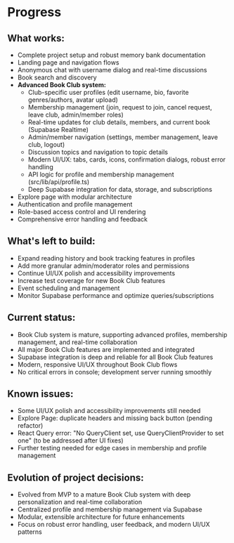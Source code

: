 # Progress

## What works:
- Complete project setup and robust memory bank documentation
- Landing page and navigation flows
- Anonymous chat with username dialog and real-time discussions
- Book search and discovery
- **Advanced Book Club system:**
  - Club-specific user profiles (edit username, bio, favorite genres/authors, avatar upload)
  - Membership management (join, request to join, cancel request, leave club, admin/member roles)
  - Real-time updates for club details, members, and current book (Supabase Realtime)
  - Admin/member navigation (settings, member management, leave club, logout)
  - Discussion topics and navigation to topic details
  - Modern UI/UX: tabs, cards, icons, confirmation dialogs, robust error handling
  - API logic for profile and membership management (src/lib/api/profile.ts)
  - Deep Supabase integration for data, storage, and subscriptions
- Explore page with modular architecture
- Authentication and profile management
- Role-based access control and UI rendering
- Comprehensive error handling and feedback

## What's left to build:
- Expand reading history and book tracking features in profiles
- Add more granular admin/moderator roles and permissions
- Continue UI/UX polish and accessibility improvements
- Increase test coverage for new Book Club features
- Event scheduling and management
- Monitor Supabase performance and optimize queries/subscriptions

## Current status:
- Book Club system is mature, supporting advanced profiles, membership management, and real-time collaboration
- All major Book Club features are implemented and integrated
- Supabase integration is deep and reliable for all Book Club features
- Modern, responsive UI/UX throughout Book Club flows
- No critical errors in console; development server running smoothly

## Known issues:
- Some UI/UX polish and accessibility improvements still needed
- Explore Page: duplicate headers and missing back button (pending refactor)
- React Query error: "No QueryClient set, use QueryClientProvider to set one" (to be addressed after UI fixes)
- Further testing needed for edge cases in membership and profile management

## Evolution of project decisions:
- Evolved from MVP to a mature Book Club system with deep personalization and real-time collaboration
- Centralized profile and membership management via Supabase
- Modular, extensible architecture for future enhancements
- Focus on robust error handling, user feedback, and modern UI/UX patterns